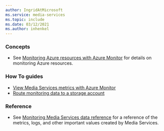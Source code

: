 ```yaml
---
author: IngridAtMicrosoft
ms.service: media-services 
ms.topic: include
ms.date: 03/12/2021
ms.author: inhenkel
---
```


<!-- Monitoring next steps -->
### Concepts

- See [Monitoring Azure resources with Azure Monitor](https://docs.microsoft.com/azure/azure-monitor/insights/monitor-azure-resource) for details on monitoring Azure resources.

### How To guides

- [View Media Services metrics with Azure Monitor](../monitoring/media-services-metrics-howto.md)
- [Route monitoring data to a storage account](../monitoring/media-services-diagnostic-logs-howto.md)

### Reference

- See [Monitoring Media Services data reference](../monitoring/monitor-media-services-data-reference.md) for a reference of the metrics, logs, and other important values created by Media Services.
